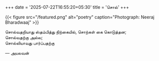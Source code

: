 +++
date = '2025-07-22T16:55:20+05:30'
title = 'சொல்'
+++

{{< figure src="/featured.png" alt="poetry" caption="Photograph: Neeraj Bharadwaaj" >}}


சொல்வதறியாது ஸ்தம்பித்து நிற்கையில், சொற்கள் கை கொடுத்தன; <br>
சொல்வதற்கு அல்ல; <br>
சொல்லியாவது பார்ப்பதற்கு<br>

— அயலவன்

